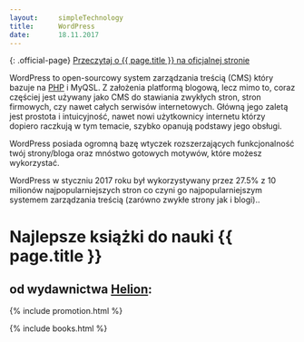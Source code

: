 ```yaml
---
layout:     simpleTechnology
title:      WordPress
date:       18.11.2017
---
```


{: .official-page}
[Przeczytaj o {{ page.title }} na oficjalnej stronie](https://wordpress.org/)


WordPress to open-sourcowy system zarządzania treścią (CMS) który bazuje na [PHP](/technologie/php) i MyQSL. Z założenia platformą blogową, lecz mimo to, coraz częściej jest używany jako CMS do stawiania zwykłych stron, stron firmowych, czy nawet całych serwisów internetowych. Główną jego zaletą jest prostota i intuicyjność, nawet nowi użytkownicy internetu którzy dopiero raczkują w tym temacie, szybko opanują podstawy jego obsługi.

WordPress posiada ogromną bazę wtyczek rozszerzających funkcjonalność twój strony/bloga oraz mnóstwo gotowych motywów, które możesz wykorzystać.

WordPress w styczniu 2017 roku był wykorzystywany przez 27.5% z 10 milionów najpopularniejszych stron co czyni go najpopularniejszym systemem zarządzania treścią (zarówno zwykłe strony jak i blogi)..

# Najlepsze książki do nauki {{ page.title }}
## od wydawnictwa [Helion](https://helion.pl/view/9102Q):

{% include promotion.html %}

{% include books.html %}
